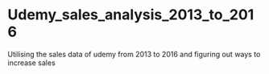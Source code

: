 # Udemy_sales_analysis_2013_to_2016
Utilising the sales data of udemy from 2013 to 2016 and figuring out ways to increase sales
